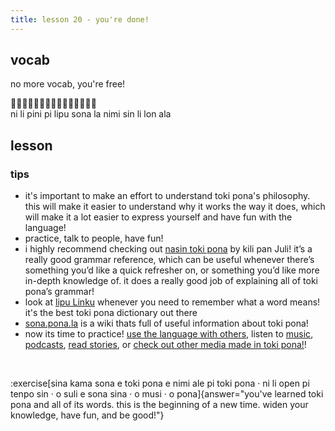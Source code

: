 ```yaml
---
title: lesson 20 - you're done!
---
```

## vocab
no more vocab, you're free!

󱥁󱤧󱥐󱥍󱦗󱤪󱥡󱦘󱤡󱥂󱦖󱥝󱤧󱤬󱤂 \
ni li pini pi lipu sona la nimi sin li lon ala

## lesson
### tips
- it's important to make an effort to understand toki pona's philosophy. \
this will make it easier to understand why it works the way it does, which will make it a lot easier to express yourself and have fun with the language!
- practice, talk to people, have fun!
- i highly recommend checking out [nasin toki pona](https://github.com/kilipan/nasin-toki) by kili pan Juli! it’s a really good grammar reference, which can be useful whenever there’s something you’d like a quick refresher on, or something you’d like more in-depth knowledge of. it does a really good job of explaining all of toki pona’s grammar!
- look at [lipu Linku](https://linku.la) whenever you need to remember what a word means! it's the best toki pona dictionary out there
- [sona.pona.la](https://sona.pona.la) is a wiki thats full of useful information about toki pona!
- now its time to practice! [use the language with others](https://sona.pona.la/wiki/Communities), listen to [music](https://sona.pona.la/wiki/Music), [podcasts](https://sona.pona.la/wiki/Podcasts), [read stories](https://sona.pona.la/wiki/Books), or [check out other media made in toki pona!](https://sona.pona.la/wiki/Usages)!

<br>

:exercise[sina kama sona e toki pona e nimi ale pi toki pona · ni li open pi tenpo sin · o suli e sona sina · o musi · o pona]{answer="you've learned toki pona and all of its words. this is the beginning of a new time. widen your knowledge, have fun, and be good!"}